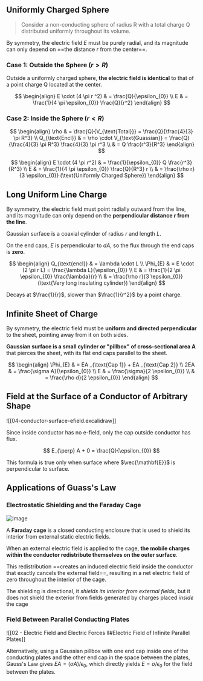 ## Uniformly Charged Sphere

> Consider a non-conducting sphere of radius R with a total charge Q distributed uniformly throughout its volume.

By symmetry, the electric field $E$ must be purely radial, and its magnitude can only depend on ==the distance $r$ from the center==.

### Case 1: Outside the Sphere ($r>R$)

Outside a uniformly charged sphere, **the electric field is identical** to that of a point charge Q located at the center.

$$
\begin{align}
E \cdot (4 \pi r ^2)  & = \frac{Q}{\epsilon_{0}} \\
E  & = \frac{1}{4 \pi \epsilon_{0}} \frac{Q}{r^2}
\end{align}
$$

### Case 2: Inside the Sphere ($r<R$)

$$
\begin{align}
\rho  & = \frac{Q}{V_{\text{Total}}} = \frac{Q}{\frac{4}{3} \pi R^3} \\
Q_{\text{Encl}}  & = \rho \cdot V_{\text{Guassian}}  = \frac{Q}{\frac{4}{3} \pi R^3} \frac{4}{3} \pi r^3 \\
 & = Q \frac{r^3}{R^3}
\end{align}
$$

$$
\begin{align}
E \cdot (4 \pi r^2)  & = \frac{1}{\epsilon_{0}} Q \frac{r^3}{R^3} \\
E & = \frac{1}{4 \pi \epsilon_{0}} \frac{Q}{R^3} r \\
 & = \frac{\rho r}{3 \epsilon_{0}} (\text{Uniformly Charged Sphere})
\end{align}
$$

## Long Uniform Line Charge

By symmetry, the electric field must point radially outward from the line, and its magnitude can only depend on the **perpendicular distance $r$ from the line**.

Gaussian surface is a coaxial cylinder of radius $r$ and length $L$.

On the end caps, $E$ is perpendicular to $dA$, so the flux through the end caps is $\mathbf{zero}$.

$$
\begin{align}
Q_{\text{encl}}  & = \lambda \cdot L \\
\Phi_{E}  & = E \cdot (2 \pi r L) = \frac{\lambda L}{\epsilon_{0}} \\
E & = \frac{1}{2 \pi \epsilon_{0}} \frac{\lambda}{r} \\
 & = \frac{\rho r}{3 \epsilon_{0}} (\text{Very long insulating cylinder})
\end{align}
$$

Decays at $\frac{1}{r}$, slower than $\frac{1}{r^2}$ by a point charge.

## Infinite Sheet of Charge

By symmetry, the electric field must be **uniform and directed perpendicular** to the sheet, pointing away from it on both sides.

**Gaussian surface is a small cylinder or "pillbox" of cross-sectional area A** that pierces the sheet, with its flat end caps parallel to the sheet.

$$
\begin{align}
\Phi_{E} & = EA _{\text{Cap 1}} + EA _{\text{Cap 2}} \\
2EA & = \frac{\sigma A}{\epsilon_{0}} \\
E & = \frac{\sigma}{2 \epsilon_{0}}  \\
 & = \frac{\rho d}{2 \epsilon_{0}}
\end{align}
$$

## Field at the Surface of a Conductor of Arbitrary Shape

![[04-conductor-surface-efield.excalidraw]]

Since inside conductor has no e-field, only the cap outside conductor has flux.

$$
E_{\perp} A + 0 = \frac{Q}{\epsilon_{0}}
$$

This formula is true only when surface where $\vec{\mathbf{E}}$ is perpendicular to surface.

## Applications of Guass's Law

### Electrostatic Shielding and the Faraday Cage

![image](https://obsidian-img-studies.tsun1031.xyz/2025/06/24/657964b3c25c3e96379e6fff5c2e6e1a.png)

A **Faraday cage** is a closed conducting enclosure that is used to shield its interior from external static electric fields.

When an external electric field is applied to the cage, **the mobile charges within the conductor redistribute themselves on the outer surface**.

This redistribution ==creates an induced electric field inside the conductor that exactly cancels the external field==, resulting in a net electric field of zero throughout the interior of the cage.

The shielding is directional, it *shields its interior from external fields*, but it does not shield the exterior from fields generated by charges placed *inside* the cage

### Field Between Parallel Conducting Plates

![[02 - Electric Field and Electric Forces II#Electric Field of Infinite Parallel Plates]]

Alternatively, using a Gaussian pillbox with one end cap inside one of the conducting plates and the other end cap in the space between the plates, Gauss's Law gives $EA = (\sigma A) / \epsilon_0$, which directly yields $E = \sigma / \epsilon_0$ for the field between the plates.
